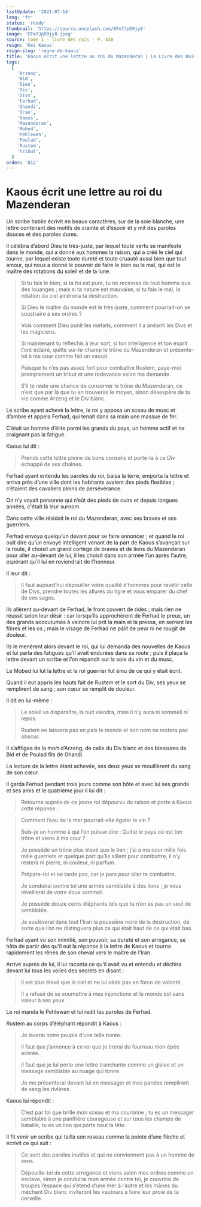 ```yaml
---
lastUpdate: '2021-07-14'
lang: 'fr'
status: 'ready'
thumbnail: 'https://source.unsplash.com/EFm7JpD9jy8'
image: 'EFm7JpD9jy8.jpeg'
source: tome I - livre des rois - P. 430
reign: 'Keï Kaous'
reign-slug: 'regne-de-kaous'
title: 'Kaous écrit une lettre au roi du Mazenderan | Le Livre des Rois | Shâhnâmeh'
tags:
  [
    'Arzeng',
    'Bid',
    'Dieu',
    'Div',
    'Divs',
    'Ferhad',
    'Ghandi',
    'Iran',
    'Kaous',
    'Mazenderan',
    'Mobed',
    'Pehlewan',
    'Poulad',
    'Rustem',
    'tribut',
  ]
order: '012'
---
```


<!-- LTeX: language=fr -->

# Kaous écrit une lettre au roi du Mazenderan

Un scribe habile écrivit en beaux caractères, sur de la soie blanche, une lettre contenant des motifs de crainte et d’espoir et y mit des paroles douces et des paroles dures.

Il célébra d’abord Dieu le très-juste, par lequel toute vertu se manifeste dans le monde, qui a donné aux hommes la raison, qui a créé le ciel qui tourne, par lequel existe toute dureté et toute cruauté aussi bien que tout amour, qui nous a donné le pouvoir de faire le bien ou le mal, qui est le maître des rotations du soleil et de la lune.

> Si tu fais le bien, si ta foi est pure, tu ne recevras de tout homme que des louanges ; mais si ta nature est mauvaise, si tu fais le mal, la rotation du ciel amènera ta destruction.
>
> Si Dieu le maître du monde est le très-juste, comment pourrait-on se soustraire à ses ordres ?
>
> Vois comment Dieu punit les méfaits, comment il a anéanti les Divs et les magiciens.
>
> Si maintenant tu réfléchis à leur sort, si ton intelligence et ton esprit t’ont éclairé, quitte sur-le-champ le trône du Mazenderan et présente-toi à ma cour comme fait un vassal.
>
> Puisque tu n’es pas assez fort pour combattre Rustem, paye-moi promptement un tribut et une redevance selon ma demande.
>
> S’il te reste une chance de conserver le trône du Mazenderan, ce n’est que par là que tu en trouveras le moyen, sinon désespère de ta vie comme Arzeng et le Div blanc.

Le scribe ayant achevé la lettre, le roi y apposa un sceau de musc et d’ambre et appela Ferhad, qui tenait dans sa main une massue de fer.

C’était un homme d’élite parmi les grands du pays, un homme actif et ne craignant pas la fatigue.

Kaous lui dit :

> Prends cette lettre pleine de bons conseils et porte-la à ce Div échappé de ses chaînes.

Ferhad ayant entendu les paroles du roi, baisa la terre, emporta la lettre et arriva près d’une ville dont les habitants avaient des pieds flexibles ; c’étaient des cavaliers pleins de persévérance.

On n’y voyait personne qui n’eût des pieds de cuirs et depuis longues années, c'était là leur surnom.

Dans cette ville résidait le roi du Mazenderan, avec ses braves et ses guerriers.

Ferhad envoya quelqu’un devant pour se faire annoncer ; et quand le roi ouït dire qu’un envoyé intelligent venant de la part de Kaous s’avançait sur la route, il choisit un grand cortège de braves et de lions du Mazenderan pour aller au-devant de lui, il les choisit dans son armée l’un après l’autre, espérant qu’il lui en reviendrait de l’honneur.

Il leur dit :

> Il faut aujourd’hui dépouiller votre qualité d’hommes pour revêtir celle de Divs, prendre toutes les allures du tigre et vous emparer du chef de ces sages.

Ils allèrent au-devant de Ferhad, le front couvert de rides ; mais rien ne réussit selon leur désir : car lorsqu’ils approchèrent de Ferhad le preux, un des grands accoutumés à vaincre lui prit la main et la pressa, en serrant les fibres et les os ; mais le visage de Ferhad ne pâlit de peur ni ne rougit de douleur.

Ils le menèrent alors devant le roi, qui lui demanda des nouvelles de Kaous et lui parla des fatigues qu’il avait endurées dans sa route ; puis il plaça la lettre devant un scribe et l’on répandit sur la soie du vin et du musc.

Le Mobed lui lut la lettre et le roi guerrier fut ému de ce qui y était écrit.

Quand il eut appris les hauts fait de Rustem et le sort du Div, ses yeux se remplirent de sang ; son cœur se remplit de douleur.

Il dit en lui-même :

> Le soleil va disparaître, la nuit viendra, mais il n’y aura ni sommeil ni repos.
>
> Rustem ne laissera pas en paix le monde et son nom ne restera pas obscur.

Il s’affligea de la mort d’Arzeng, de celle du Div blanc et des blessures de Bid et de Poulad fils de Ghandi.

La lecture de la lettre étant achevée, ses deux yeux se mouillèrent du sang de son cœur.

Il garda Ferhad pendant trois jours comme son hôte et avec lui ses grands et ses amis et le quatrième jour il lui dit :

> Retourne auprès de ce jeune roi dépourvu de raison et porte à Kaous cette réponse :

> Comment l’eau de la mer pourrait-elle égaler le vin ?
>
> Suis-je un homme à qui l’on puisse dire : Quitte le pays où est ton trône et viens à ma cour ?
>
> Je possède un trône plus élevé que le tien ; j’ai à ma cour mille fois mille guerriers et quelque part qu’ils aillent pour combattre, il n’y restera ni pierre, ni couleur, ni parfum.
>
> Prépare-toi et ne tarde pas, car je pars pour aller te combattre.
>
> Je conduirai contre toi une armée semblable à des lions ; je vous réveillerai de votre doux sommeil.
>
> Je possède douze cents éléphants tels que tu n’en as pas un seul de semblable.
>
> Je soulèverai dans tout l’Iran la poussière noire de la destruction, de sorte que l’on ne distinguera plus ce qui était haut de ce qui était bas.

Ferhad ayant vu son inimitié, son pouvoir, sa dureté et son arrogance, se hâta de partir dès qu’il eut la réponse à la lettre de Kaous et tourna rapidement les rênes de son cheval vers le maître de l’Iran.

Arrivé auprès de lui, il lui raconta ce qu’il avait vu et entendu et déchira devant lui tous les voiles des secrets en disant :

> Il est plus élevé que le ciel et ne lui cède pas en force de volonté.
>
> Il a refusé de se soumettre à mes injonctions et le monde est sans valeur à ses yeux.

Le roi manda le Pehlewan et lui redit les paroles de Ferhad.

Rustem au corps d’éléphant répondit à Kaous :

> Je laverai notre peuple d’une telle honte.
>
> Il faut que j’annonce à ce roi que je tirerai du fourreau mon épée acérée.
>
> Il faut que je lui porte une lettre tranchante comme un glaive et un message semblable au nuage qui tonne.
>
> Je me présenterai devant lui en messager et mes paroles rempliront de sang les rivières.

Kaous lui répondit :

> C’est par toi que brille mon sceau et ma couronne ; tu es un messager semblable à une panthère courageuse et sur tous les champs de bataille, tu es un lion qui porte haut la tête.

Il fit venir un scribe qui tailla son roseau comme la pointe d’une flèche et écrivit ce qui suit :

> Ce sont des paroles inutiles et qui ne conviennent pas à un homme de sens.
>
> Dépouille-toi de cette arrogance et viens selon mes ordres comme un esclave, sinon je conduirai mon armée contre toi, je couvrirai de troupes l’espace qui s’étend d’une mer à l’autre et les mânes du méchant Div blanc inviteront les vautours à faire leur proie de ta cervelle.
